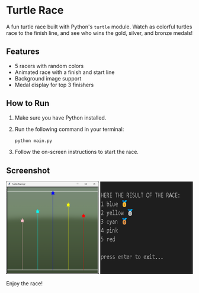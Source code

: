 # Turtle Race

A fun turtle race built with Python's `turtle` module. Watch as colorful turtles race to the finish line, and see who wins the gold, silver, and bronze medals!

## Features

- 5 racers with random colors
- Animated race with a finish and start line
- Background image support
- Medal display for top 3 finishers

## How to Run

1. Make sure you have Python installed.
2. Run the following command in your terminal:

   ```sh
   python main.py
   ```

3. Follow the on-screen instructions to start the race.

## Screenshot

<img src="Screenshot/ss1.png" alt="Turtle Race Screenshot" width="250" height="250">
<img src="Screenshot/ss2.png" alt="Turtle Race Screenshot" width="250" height="250">

Enjoy the race!
